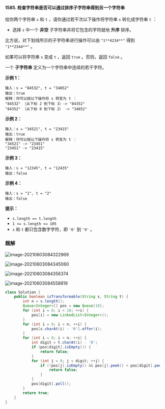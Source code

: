 #### 1585. 检查字符串是否可以通过排序子字符串得到另一个字符串

给你两个字符串 `s` 和 `t` ，请你通过若干次以下操作将字符串 `s` 转化成字符串 `t` ：

- 选择 `s` 中一个 **非空** 子字符串并将它包含的字符就地 **升序** 排序。

比方说，对下划线所示的子字符串进行操作可以由 `"1**4234**"` 得到 `"1**2344**"` 。

如果可以将字符串 `s` 变成 `t` ，返回 `true` 。否则，返回 `false` 。

一个 **子字符串** 定义为一个字符串中连续的若干字符。

**示例 1：**

```shell
输入：s = "84532", t = "34852"
输出：true
解释：你可以按以下操作将 s 转变为 t ：
"84532" （从下标 2 到下标 3）-> "84352"
"84352" （从下标 0 到下标 2） -> "34852"
```

**示例 2：**

```shell
输入：s = "34521", t = "23415"
输出：true
解释：你可以按以下操作将 s 转变为 t ：
"34521" -> "23451"
"23451" -> "23415"
```

**示例 3：**

```shell
输入：s = "12345", t = "12435"
输出：false
```

**示例 4：**

```shell
输入：s = "1", t = "2"
输出：false
```

**提示：**

- `s.length == t.length`
- `1 <= s.length <= 105`
- `s` 和 `t` 都只包含数字字符，即 `'0'` 到 `'9'` 。

### 题解

![image-20210603084322969](http://gitlab.wsh-study.com/xp-study/LeeteCode/-/blob/master/十大排序算法/冒泡排序/images/检查字符串是否可以通过排序子字符串得到另一个字符串/1.jpg)

![image-20210603084345060](http://gitlab.wsh-study.com/xp-study/LeeteCode/-/blob/master/十大排序算法/冒泡排序/images/检查字符串是否可以通过排序子字符串得到另一个字符串/2.jpg)

![image-20210603084356374](http://gitlab.wsh-study.com/xp-study/LeeteCode/-/blob/master/十大排序算法/冒泡排序/images/检查字符串是否可以通过排序子字符串得到另一个字符串/3.jpg)

![image-20210603084558819](http://gitlab.wsh-study.com/xp-study/LeeteCode/-/blob/master/十大排序算法/冒泡排序/images/检查字符串是否可以通过排序子字符串得到另一个字符串/4.jpg)

```java
class Solution {
    public boolean isTransformable(String s, String t) {
        int n = s.length();
        Queue<Integer>[] pos = new Queue[10];
        for (int i = 0; i < 10; ++i) {
            pos[i] = new LinkedList<Integer>();
        }
        for (int i = 0; i < n; ++i) {
            pos[s.charAt(i) - '0'].offer(i);
        }
        for (int i = 0; i < n; ++i) {
            int digit = t.charAt(i) - '0';
            if (pos[digit].isEmpty()) {
                return false;
            }
            for (int j = 0; j < digit; ++j) {
                if (!pos[j].isEmpty() && pos[j].peek() < pos[digit].peek()) {
                    return false;
                }
            }
            pos[digit].poll();
        }
        return true;
    }
}
```

